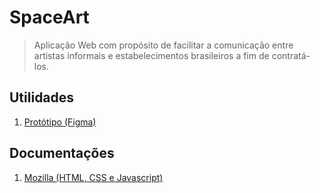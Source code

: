 # SpaceArt

> Aplicação Web com propósito de facilitar a comunicação entre artistas informais e estabelecimentos brasileiros a fim de contratá-los.


## Utilidades

1. [Protótipo (Figma)](https://www.figma.com/file/ooJe6DhkjUK768Z4EKt4r3/Project-Original?type=design&node-id=0-1&mode=design&t=4SSfuSz1UoQbE7PE-0)

## Documentações

1. [Mozilla (HTML, CSS e Javascript)](https://developer.mozilla.org/pt-BR/docs/Web/)


